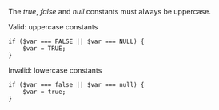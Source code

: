 The <em>true</em>, <em>false</em> and <em>null</em> constants must always be uppercase.

Valid: uppercase constants
```
if ($var === FALSE || $var === NULL) {
    $var = TRUE;
}
```

Invalid: lowercase constants
```
if ($var === false || $var === null) {
    $var = true;
}
```
